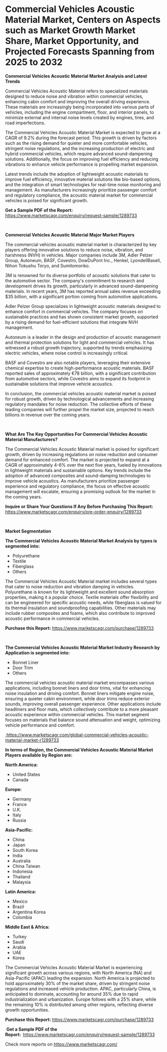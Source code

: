 <p><h1>Commercial Vehicles Acoustic Material Market, Centers on Aspects such as Market Growth Market Share, Market Opportunity, and Projected Forecasts Spanning from 2025 to 2032</h1></p><p><strong>Commercial Vehicles Acoustic Material Market Analysis and Latest Trends</strong></p>
<p><p>Commercial Vehicles Acoustic Material refers to specialized materials designed to reduce noise and vibration within commercial vehicles, enhancing cabin comfort and improving the overall driving experience. These materials are increasingly being incorporated into various parts of vehicles, including the engine compartment, floor, and interior panels, to minimize external and internal noise levels created by engines, tires, and road imperfections.</p><p>The Commercial Vehicles Acoustic Material Market is expected to grow at a CAGR of 9.2% during the forecast period. This growth is driven by factors such as the rising demand for quieter and more comfortable vehicles, stringent noise regulations, and the increasing production of electric and hybrid commercial vehicles, which require advanced sound-dampening solutions. Additionally, the focus on improving fuel efficiency and reducing vibrations to enhance vehicle performance is propelling market expansion. </p><p>Latest trends include the adoption of lightweight acoustic materials to improve fuel efficiency, innovative material solutions like bio-based options, and the integration of smart technologies for real-time noise monitoring and management. As manufacturers increasingly prioritize passenger comfort and regulatory compliance, the acoustic material market for commercial vehicles is poised for significant growth.</p></p>
<p><strong>Get a Sample PDF of the Report:&nbsp;</strong> <a href="https://www.marketscagr.com/enquiry/request-sample/1289733?utm_campaign=3562&utm_medium=2&utm_source=Github&utm_content=ia&utm_term=29032025&utm_id=commercial-vehicles-acoustic-material">https://www.marketscagr.com/enquiry/request-sample/1289733</a></p>
<p>&nbsp;</p>
<p><strong>Commercial Vehicles Acoustic Material Major Market Players</strong></p>
<p><p>The commercial vehicles acoustic material market is characterized by key players offering innovative solutions to reduce noise, vibration, and harshness (NVH) in vehicles. Major companies include 3M, Adler Pelzer Group, Autoneum, BASF, Covestro, DowDuPont Inc., Henkel, LyondellBasell, Nihon Tokushu Toryo, and Sumitomoriko.</p><p>3M is renowned for its diverse portfolio of acoustic solutions that cater to the automotive sector. The company's commitment to research and development drives its growth, particularly in advanced sound-dampening materials. In recent years, 3M has reported annual sales revenue exceeding $35 billion, with a significant portion coming from automotive applications.</p><p>Adler Pelzer Group specializes in lightweight acoustic materials designed to enhance comfort in commercial vehicles. The company focuses on sustainable practices and has shown consistent market growth, supported by a rising demand for fuel-efficient solutions that integrate NVH management.</p><p>Autoneum is a leader in the design and production of acoustic management and thermal protection solutions for light and commercial vehicles. It has witnessed a robust growth trajectory, supported by trends emphasizing electric vehicles, where noise control is increasingly critical.</p><p>BASF and Covestro are also notable players, leveraging their extensive chemical expertise to create high-performance acoustic materials. BASF reported sales of approximately €78 billion, with a significant contribution from automotive sectors, while Covestro aims to expand its footprint in sustainable solutions that improve vehicle acoustics.</p><p>In conclusion, the commercial vehicles acoustic material market is poised for robust growth, driven by technological advancements and increasing regulatory mandates for noise reduction. The collective efforts of these leading companies will further propel the market size, projected to reach billions in revenue over the coming years.</p></p>
<p>&nbsp;</p>
<p><strong>What Are The Key Opportunities For Commercial Vehicles Acoustic Material Manufacturers?</strong></p>
<p><p>The Commercial Vehicles Acoustic Material market is poised for significant growth, driven by increasing regulations on noise reduction and consumer demand for enhanced comfort. The market is projected to expand at a CAGR of approximately 4-6% over the next five years, fueled by innovations in lightweight materials and sustainable options. Key trends include the adoption of advanced composites and sound-damping technologies to improve vehicle acoustics. As manufacturers prioritize passenger experience and regulatory compliance, the focus on effective acoustic management will escalate, ensuring a promising outlook for the market in the coming years.</p></p>
<p><strong>Inquire or Share Your Questions If Any Before Purchasing This Report:</strong> <a href="https://www.marketscagr.com/enquiry/pre-order-enquiry/1289733?utm_campaign=3562&utm_medium=2&utm_source=Github&utm_content=ia&utm_term=29032025&utm_id=commercial-vehicles-acoustic-material">https://www.marketscagr.com/enquiry/pre-order-enquiry/1289733</a></p>
<p>&nbsp;</p>
<p><strong>Market Segmentation</strong></p>
<p><strong>The Commercial Vehicles Acoustic Material Market Analysis by types is segmented into:</strong></p>
<p><ul><li>Polyurethane</li><li>Textile</li><li>Fiberglass</li><li>Others</li></ul></p>
<p><p>The Commercial Vehicles Acoustic Material market includes several types that cater to noise reduction and vibration damping in vehicles. Polyurethane is known for its lightweight and excellent sound absorption properties, making it a popular choice. Textile materials offer flexibility and can be engineered for specific acoustic needs, while fiberglass is valued for its thermal insulation and soundproofing capabilities. Other materials may include rubber composites and foams, which also contribute to improved acoustic performance in commercial vehicles.</p></p>
<p><strong>Purchase this Report:&nbsp;</strong><a href="https://www.marketscagr.com/purchase/1289733?utm_campaign=3562&utm_medium=2&utm_source=Github&utm_content=ia&utm_term=29032025&utm_id=commercial-vehicles-acoustic-material">https://www.marketscagr.com/purchase/1289733</a></p>
<p>&nbsp;</p>
<p><strong>The Commercial Vehicles Acoustic Material Market Industry Research by Application is segmented into:</strong></p>
<p><ul><li>Bonnet Liner</li><li>Door Trim</li><li>Others</li></ul></p>
<p><p>The commercial vehicles acoustic material market encompasses various applications, including bonnet liners and door trims, vital for enhancing noise insulation and driving comfort. Bonnet liners mitigate engine noise, ensuring a quieter cabin environment, while door trims reduce exterior sounds, improving overall passenger experience. Other applications include headliners and floor mats, which collectively contribute to a more pleasant acoustic experience within commercial vehicles. This market segment focuses on materials that balance sound attenuation and weight, optimizing vehicle performance and comfort.</p></p>
<p><a href="https://www.marketscagr.com/global-commercial-vehicles-acoustic-material-market-r1289733?utm_campaign=3562&utm_medium=2&utm_source=Github&utm_content=ia&utm_term=29032025&utm_id=commercial-vehicles-acoustic-material">&nbsp;https://www.marketscagr.com/global-commercial-vehicles-acoustic-material-market-r1289733</a></p>
<p><strong>In terms of Region, the Commercial Vehicles Acoustic Material Market Players available by Region are:</strong></p>
<p>
    <p> <strong> North America: </strong>
        <ul>
            <li>United States</li>
            <li>Canada</li>
        </ul>
        </p> 
    <p> <strong> Europe: </strong>
        <ul>
            <li>Germany</li>
            <li>France</li>
            <li>U.K.</li>
            <li>Italy</li>
            <li>Russia</li>
        </ul>
        </p> 
    <p> <strong> Asia-Pacific: </strong>
        <ul>
            <li>China</li>
            <li>Japan</li>
            <li>South Korea</li>
            <li>India</li>
            <li>Australia</li>
            <li>China Taiwan</li>
            <li>Indonesia</li>
            <li>Thailand</li>
            <li>Malaysia</li>
        </ul>
        </p> 
    <p> <strong> Latin America: </strong>
        <ul>
            <li>Mexico</li>
            <li>Brazil</li>
            <li>Argentina Korea</li>
            <li>Colombia</li>
        </ul>
        </p> 
    <p> <strong> Middle East & Africa: </strong>
        <ul>
            <li>Turkey</li>
            <li>Saudi</li>
            <li>Arabia</li>
            <li>UAE</li>
            <li>Korea</li>
        </ul>
    </p>
    </p>
<p><p>The Commercial Vehicles Acoustic Material Market is experiencing significant growth across various regions, with North America (NA) and Asia-Pacific (APAC) leading the expansion. North America is projected to hold approximately 30% of the market share, driven by stringent noise regulations and increased vehicle production. APAC, particularly China, is anticipated to dominate, accounting for around 35% due to rapid industrialization and urbanization. Europe follows with a 25% share, while the remaining 10% is distributed among other regions, reflecting diverse growth opportunities.</p></p>
<p><strong>Purchase this Report: </strong><a href="https://www.marketscagr.com/purchase/1289733?utm_campaign=3562&utm_medium=2&utm_source=Github&utm_content=ia&utm_term=29032025&utm_id=commercial-vehicles-acoustic-material">https://www.marketscagr.com/purchase/1289733</a></p>
<p>&nbsp;<strong>Get a Sample PDF of the Report:&nbsp;&nbsp;</strong><a href="https://www.marketscagr.com/enquiry/request-sample/1289733?utm_campaign=3562&utm_medium=2&utm_source=Github&utm_content=ia&utm_term=29032025&utm_id=commercial-vehicles-acoustic-material">https://www.marketscagr.com/enquiry/request-sample/1289733</a></p>
<p><strong></strong></p>
<p>Check more reports on <a href="https://www.marketscagr.com/?utm_campaign=3562&utm_medium=2&utm_source=Github&utm_content=ia&utm_term=29032025&utm_id=commercial-vehicles-acoustic-material">https://www.marketscagr.com/</a></p>